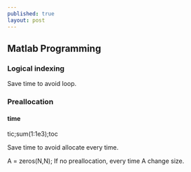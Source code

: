 ```yaml
---
published: true
layout: post
---
```

## Matlab Programming

### Logical indexing

Save time to avoid loop.

### Preallocation

#### time 
tic;sum(1:1e3);toc

Save time to avoid allocate every time.

A = zeros(N,N);
If no preallocation, every time A change size. 

